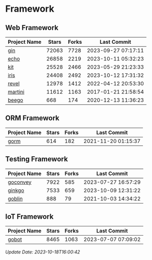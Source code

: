 # Framework

## Web Framework
| Project Name | Stars | Forks | Last Commit |
| ------------ | ----- | ----- | ----------- |
| [gin](https://github.com/gin-gonic/gin) | 72063 | 7728 | 2023-09-27 07:17:11 |
| [echo](https://github.com/labstack/echo) | 26858 | 2219 | 2023-10-11 05:32:23 |
| [kit](https://github.com/go-kit/kit) | 25528 | 2466 | 2023-05-29 21:23:33 |
| [iris](https://github.com/kataras/iris) | 24408 | 2492 | 2023-10-12 17:31:32 |
| [revel](https://github.com/revel/revel) | 12978 | 1412 | 2022-04-12 20:53:30 |
| [martini](https://github.com/go-martini/martini) | 11612 | 1163 | 2017-01-21 21:58:54 |
| [beego](https://github.com/astaxie/beego) | 668 | 174 | 2020-12-13 11:36:23 |

## ORM Framework
| Project Name | Stars | Forks | Last Commit |
| ------------ | ----- | ----- | ----------- |
| [gorm](https://github.com/jinzhu/gorm) | 614 | 182 | 2021-11-20 01:15:37 |

## Testing Framework
| Project Name | Stars | Forks | Last Commit |
| ------------ | ----- | ----- | ----------- |
| [goconvey](https://github.com/smartystreets/goconvey) | 7922 | 585 | 2023-07-27 16:57:29 |
| [ginkgo](https://github.com/onsi/ginkgo) | 7533 | 659 | 2023-10-09 12:31:22 |
| [goblin](https://github.com/franela/goblin) | 888 | 79 | 2021-10-03 14:34:22 |

## IoT Framework
| Project Name | Stars | Forks | Last Commit |
| ------------ | ----- | ----- | ----------- |
| [gobot](https://github.com/hybridgroup/gobot) | 8465 | 1063 | 2023-07-07 07:09:02 |

*Update Date: 2023-10-18T16:00:42*